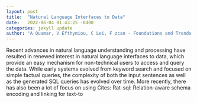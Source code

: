 ```yaml
---
layout: post
title:  "Natural Language Interfaces to Data"
date:   2022-06-04 01:43:25 -0400
categories: jekyll update
author: "A Quamar, V Efthymiou, C Lei, F zcan - Foundations and Trends in Databases, 2022"
---
```

Recent advances in natural language understanding and processing have resulted in renewed interest in natural language interfaces to data, which provide an easy mechanism for non-technical users to access and query the data. While early systems evolved from keyword search and focused on simple factual queries, the complexity of both the input sentences as well as the generated SQL queries has evolved over time. More recently, there has also been a lot of focus on using  Cites: Rat-sql: Relation-aware schema encoding and linking for text-to 